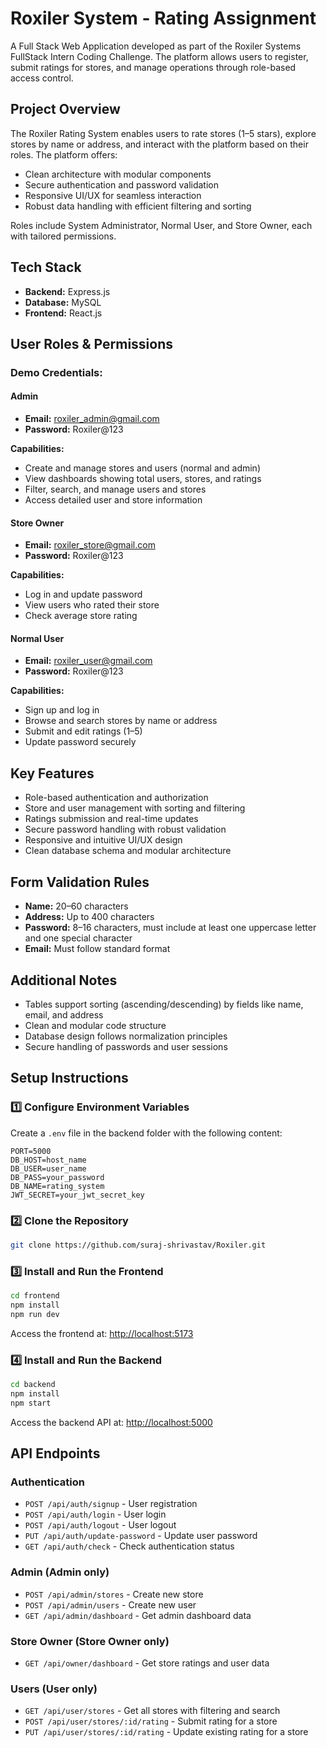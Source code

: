 # Roxiler System - Rating Assignment

A Full Stack Web Application developed as part of the Roxiler Systems FullStack Intern Coding Challenge. The platform allows users to register, submit ratings for stores, and manage operations through role-based access control.

## Project Overview

The Roxiler Rating System enables users to rate stores (1–5 stars), explore stores by name or address, and interact with the platform based on their roles. The platform offers:

- Clean architecture with modular components
- Secure authentication and password validation
- Responsive UI/UX for seamless interaction
- Robust data handling with efficient filtering and sorting

Roles include System Administrator, Normal User, and Store Owner, each with tailored permissions.

## Tech Stack

- **Backend:** Express.js
- **Database:** MySQL
- **Frontend:** React.js

## User Roles & Permissions

### Demo Credentials:

#### Admin
- **Email:** roxiler_admin@gmail.com
- **Password:** Roxiler@123

**Capabilities:**
- Create and manage stores and users (normal and admin)
- View dashboards showing total users, stores, and ratings
- Filter, search, and manage users and stores
- Access detailed user and store information

#### Store Owner
- **Email:** roxiler_store@gmail.com
- **Password:** Roxiler@123

**Capabilities:**
- Log in and update password
- View users who rated their store
- Check average store rating

#### Normal User
- **Email:** roxiler_user@gmail.com
- **Password:** Roxiler@123

**Capabilities:**
- Sign up and log in
- Browse and search stores by name or address
- Submit and edit ratings (1–5)
- Update password securely

## Key Features

- Role-based authentication and authorization
- Store and user management with sorting and filtering
- Ratings submission and real-time updates
- Secure password handling with robust validation
- Responsive and intuitive UI/UX design
- Clean database schema and modular architecture

## Form Validation Rules

- **Name:** 20–60 characters
- **Address:** Up to 400 characters
- **Password:** 8–16 characters, must include at least one uppercase letter and one special character
- **Email:** Must follow standard format

## Additional Notes

- Tables support sorting (ascending/descending) by fields like name, email, and address
- Clean and modular code structure
- Database design follows normalization principles
- Secure handling of passwords and user sessions

## Setup Instructions

### 1️⃣ Configure Environment Variables

Create a `.env` file in the backend folder with the following content:

```env
PORT=5000
DB_HOST=host_name
DB_USER=user_name
DB_PASS=your_password
DB_NAME=rating_system
JWT_SECRET=your_jwt_secret_key
```

### 2️⃣ Clone the Repository

```bash
git clone https://github.com/suraj-shrivastav/Roxiler.git
```

### 3️⃣ Install and Run the Frontend

```bash
cd frontend
npm install
npm run dev
```

Access the frontend at: [http://localhost:5173](http://localhost:5173)

### 4️⃣ Install and Run the Backend

```bash
cd backend
npm install
npm start
```

Access the backend API at: [http://localhost:5000](http://localhost:5000)

## API Endpoints

### **Authentication**

* `POST /api/auth/signup` - User registration
* `POST /api/auth/login` - User login
* `POST /api/auth/logout` - User logout
* `PUT /api/auth/update-password` - Update user password
* `GET /api/auth/check` - Check authentication status

### **Admin** (Admin only)

* `POST /api/admin/stores` - Create new store
* `POST /api/admin/users` - Create new user
* `GET /api/admin/dashboard` - Get admin dashboard data

### **Store Owner** (Store Owner only)

* `GET /api/owner/dashboard` - Get store ratings and user data

### **Users** (User only)

* `GET /api/user/stores` - Get all stores with filtering and search
* `POST /api/user/stores/:id/rating` - Submit rating for a store
* `PUT /api/user/stores/:id/rating` - Update existing rating for a store
